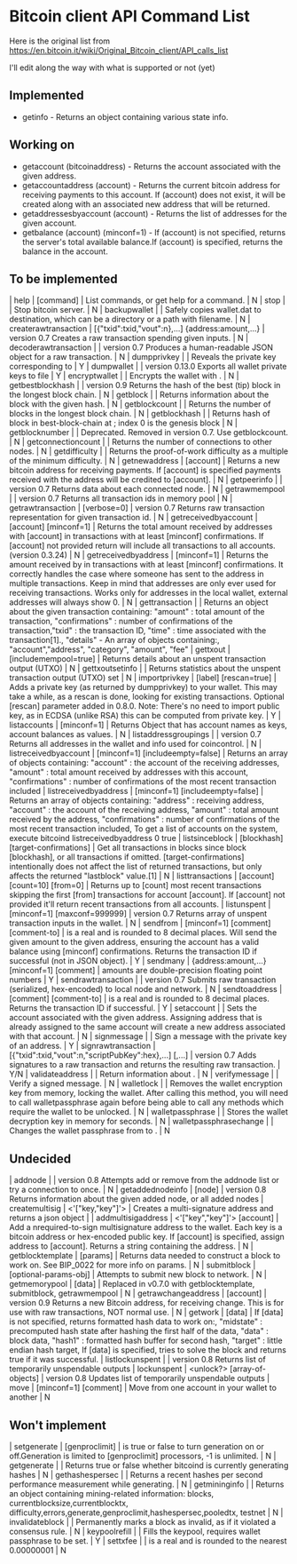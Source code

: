 # Bitcoin client API Command List

Here is the original list from https://en.bitcoin.it/wiki/Original_Bitcoin_client/API_calls_list

I'll edit along the way with what is supported or not (yet)

## Implemented

* getinfo - Returns an object containing various state info.  

## Working on

* getaccount  (bitcoinaddress)  -  Returns the account associated with the given address.
* getaccountaddress  (account)  -  Returns the current bitcoin address for receiving payments to this account. If (account) does not exist, it will be created along with an associated new address that will be returned.
* getaddressesbyaccount  (account)  -  Returns the list of addresses for the given account.
* getbalance  (account) (minconf=1)  -  If (account) is not specified, returns the server's total available balance.If (account) is specified, returns the balance in the account.

## To be implemented

|  help  |  [command]  |  List commands, or get help for a command.  |  N
|  stop  |   |  Stop bitcoin server.  |  N
|  backupwallet  |  <destination>  |  Safely copies wallet.dat to destination, which can be a directory or a path with filename.  |  N
|  createrawtransaction  |  [{"txid":txid,"vout":n},...] {address:amount,...}  |  version 0.7 Creates a raw transaction spending given inputs.  |  N
|  decoderawtransaction  |  <hex string="">  |  version 0.7 Produces a human-readable JSON object for a raw transaction.  |  N
|  dumpprivkey  |  <bitcoinaddress>  |  Reveals the private key corresponding to <bitcoinaddress>  |  Y
|  dumpwallet  |  <filename>  |  version 0.13.0 Exports all wallet private keys to file  |  Y
|  encryptwallet  |  <passphrase>  |  Encrypts the wallet with <passphrase>.  |  N
|  getbestblockhash  |   |  version 0.9 Returns the hash of the best (tip) block in the longest block chain.  |  N
|  getblock  |  <hash>  |  Returns information about the block with the given hash.  |  N
|  getblockcount  |   |  Returns the number of blocks in the longest block chain.  |  N
|  getblockhash  |  <index>  |  Returns hash of block in best-block-chain at <index>; index 0 is the genesis block  |  N
|  getblocknumber  |   |  Deprecated. Removed in version 0.7. Use getblockcount.  |  N
|  getconnectioncount  |   |  Returns the number of connections to other nodes.  |  N
|  getdifficulty  |   |  Returns the proof-of-work difficulty as a multiple of the minimum difficulty.  |  N
|  getnewaddress  |  [account]  |  Returns a new bitcoin address for receiving payments. If [account] is specified payments received with the address will be credited to [account].  |  N
|  getpeerinfo  |   |  version 0.7 Returns data about each connected node.  |  N
|  getrawmempool  |   |  version 0.7 Returns all transaction ids in memory pool  |  N
|  getrawtransaction  |  <txid> [verbose=0]  |  version 0.7 Returns raw transaction representation for given transaction id.  |  N
|  getreceivedbyaccount  |  [account] [minconf=1]  |  Returns the total amount received by addresses with [account] in transactions with at least [minconf] confirmations. If [account] not provided return will include all transactions to all accounts. (version 0.3.24)  |  N
|  getreceivedbyaddress  |  <bitcoinaddress> [minconf=1]  |  Returns the amount received by <bitcoinaddress> in transactions with at least [minconf] confirmations. It correctly handles the case where someone has sent to the address in multiple transactions. Keep in mind that addresses are only ever used for receiving transactions. Works only for addresses in the local wallet, external addresses will always show 0.  |  N
|  gettransaction  |  <txid>  |  Returns an object about the given transaction containing: "amount"&nbsp;: total amount of the transaction, "confirmations"&nbsp;: number of confirmations of the transaction,"txid"&nbsp;: the transaction ID, "time"&nbsp;: time associated with the transaction[1]., "details" - An array of objects containing:, "account","address", "category", "amount", "fee"
|  gettxout  |  <txid> <n> [includemempool=true]  |  Returns details about an unspent transaction output (UTXO)  |  N
|  gettxoutsetinfo  |   |  Returns statistics about the unspent transaction output (UTXO) set  |  N
|  importprivkey  |  <bitcoinprivkey> [label] [rescan=true] |  Adds a private key (as returned by dumpprivkey) to your wallet. This may take a while, as a rescan is done, looking for existing transactions. Optional [rescan] parameter added in 0.8.0. Note: There's no need to import public key, as in ECDSA (unlike RSA) this can be computed from private key.  |  Y
|  listaccounts  |  [minconf=1]  |  Returns Object that has account names as keys, account balances as values.  |  N
|  listaddressgroupings  |   |  version 0.7 Returns all addresses in the wallet and info used for coincontrol.  |  N
|  listreceivedbyaccount  |  [minconf=1] [includeempty=false]  |  Returns an array of objects containing: "account"&nbsp;: the account of the receiving addresses, "amount"&nbsp;: total amount received by addresses with this account, "confirmations"&nbsp;: number of confirmations of the most recent transaction included
|  listreceivedbyaddress  |  [minconf=1] [includeempty=false]  |  Returns an array of objects containing: "address"&nbsp;: receiving address, "account"&nbsp;: the account of the receiving address, "amount"&nbsp;: total amount received by the address, "confirmations"&nbsp;: number of confirmations of the most recent transaction included, To get a list of accounts on the system, execute bitcoind listreceivedbyaddress 0 true
|  listsinceblock  |  [blockhash] [target-confirmations]  |  Get all transactions in blocks since block [blockhash], or all transactions if omitted. [target-confirmations] intentionally does not affect the list of returned transactions, but only affects the returned "lastblock" value.[1]  |  N
|  listtransactions  |  [account] [count=10] [from=0]  |  Returns up to [count] most recent transactions skipping the first [from] transactions for account [account]. If [account] not provided it'll return recent transactions from all accounts.
|  listunspent  |  [minconf=1] [maxconf=999999]  |  version 0.7 Returns array of unspent transaction inputs in the wallet.  |  N
|  sendfrom  |  <fromaccount> <tobitcoinaddress> <amount> [minconf=1] [comment] [comment-to]  |  <amount> is a real and is rounded to 8 decimal places. Will send the given amount to the given address, ensuring the account has a valid balance using [minconf] confirmations. Returns the transaction ID if successful (not in JSON object).  |  Y
|  sendmany  |  <fromaccount> {address:amount,...} [minconf=1] [comment]  |  amounts are double-precision floating point numbers  |  Y
|  sendrawtransaction  |  <hexstring>  |  version 0.7 Submits raw transaction (serialized, hex-encoded) to local node and network.  |  N
|  sendtoaddress  |  <bitcoinaddress> <amount> [comment] [comment-to]  |  <amount> is a real and is rounded to 8 decimal places. Returns the transaction ID <txid> if successful.  |  Y
|  setaccount  |  <bitcoinaddress> <account>  |  Sets the account associated with the given address. Assigning address that is already assigned to the same account will create a new address associated with that account.  |  N
|  signmessage  |  <bitcoinaddress> <message>  |  Sign a message with the private key of an address.  |  Y
|  signrawtransaction  |  <hexstring> [{"txid":txid,"vout":n,"scriptPubKey":hex},...] [<privatekey1>,...]  |  version 0.7 Adds signatures to a raw transaction and returns the resulting raw transaction.  |  Y/N
|  validateaddress  |  <bitcoinaddress>  |  Return information about <bitcoinaddress>.  |  N
|  verifymessage  |  <bitcoinaddress> <signature> <message>  |  Verify a signed message.  |  N
|  walletlock  |   |  Removes the wallet encryption key from memory, locking the wallet. After calling this method, you will need to call walletpassphrase again before being able to call any methods which require the wallet to be unlocked.  |  N
|  walletpassphrase  |  <passphrase> <timeout>  |  Stores the wallet decryption key in memory for <timeout> seconds.  |  N
|  walletpassphrasechange  |  <oldpassphrase> <newpassphrase>  |  Changes the wallet passphrase from <oldpassphrase> to <newpassphrase>.  |  N


## Undecided

|  addnode  |  <node> <add remove="" onetry="">  |  version 0.8 Attempts add or remove <node> from the addnode list or try a connection to <node> once.  |  N
|  getaddednodeinfo  |  <dns> [node]  |  version 0.8 Returns information about the given added node, or all added nodes
|  createmultisig  |  <nrequired> &lt;'["key,"key"]'&gt;  |  Creates a multi-signature address and returns a json object  | 
|  addmultisigaddress  |  <nrequired> &lt;'["key","key"]'&gt; [account]  |  Add a nrequired-to-sign multisignature address to the wallet. Each key is a bitcoin address or hex-encoded public key. If [account] is specified, assign address to [account]. Returns a string containing the address.  |  N
|  getblocktemplate  |  [params]  |  Returns data needed to construct a block to work on. See  BIP_0022 for more info on params. |  N
|  submitblock  |  <hex data=""> [optional-params-obj]  |  Attempts to submit new block to network.  |  N
|  getmemorypool  |  [data]  |  Replaced in v0.7.0 with getblocktemplate, submitblock, getrawmempool  |  N
|  getrawchangeaddress  |  [account] |  version 0.9 Returns a new Bitcoin address, for receiving change. This is for use with raw transactions, NOT normal use.  |  N
|  getwork  |  [data]  |  If [data] is not specified, returns formatted hash data to work on:, "midstate"&nbsp;: precomputed hash state after hashing the first half of the data,  "data"&nbsp;: block data,  "hash1"&nbsp;: formatted hash buffer for second hash,  "target"&nbsp;: little endian hash target, If [data] is specified, tries to solve the block and returns true if it was successful.
|  listlockunspent  |   |  version 0.8 Returns list of temporarily unspendable outputs
|  lockunspent  |  <unlock?> [array-of-objects]  |  version 0.8 Updates list of temporarily unspendable outputs
|  move  |  <fromaccount> <toaccount> <amount> [minconf=1] [comment]  |  Move from one account in your wallet to another  |  N

## Won't implement

|  setgenerate  |  <generate> [genproclimit]  |  <generate> is true or false to turn generation on or off.Generation is limited to [genproclimit] processors, -1 is unlimited.  |  N
|  getgenerate  |   |  Returns true or false whether bitcoind is currently generating hashes  |  N
|  gethashespersec  |   |  Returns a recent hashes per second performance measurement while generating.  |  N
|  getmininginfo  |   |  Returns an object containing mining-related information: blocks, currentblocksize,currentblocktx, difficulty,errors,generate,genproclimit,hashespersec,pooledtx, testnet |  N
|  invalidateblock  |  <hash>  |  Permanently marks a block as invalid, as if it violated a consensus rule. |  N
|  keypoolrefill  |   |  Fills the keypool, requires wallet passphrase to be set.  |  Y
|  settxfee  |  <amount>  |  <amount> is a real and is rounded to the nearest 0.00000001  |  N






